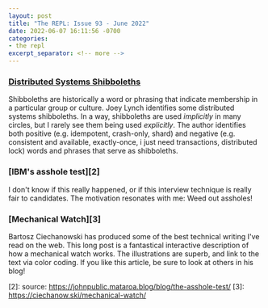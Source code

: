 ```yaml
---
layout: post
title: "The REPL: Issue 93 - June 2022"
date: 2022-06-07 16:11:56 -0700
categories:
- the repl
excerpt_separator: <!-- more -->
---
```


### [Distributed Systems Shibboleths][1]

Shibboleths are historically a word or phrasing that indicate membership in a particular group or culture. Joey Lynch identifies some distributed systems shibboleths. In a way, shibboleths are used *implicitly* in many circles, but I rarely see them being used *explicitly*. The author identifies both positive (e.g. idempotent, crash-only, shard) and negative (e.g. consistent and available, exactly-once, i just need transactions, distributed lock) words and phrases that serve as shibboleths.

### [IBM's asshole test][2]

I don't know if this really happened, or if this interview technique is really fair to candidates. The motivation resonates with me: Weed out assholes!

### [Mechanical Watch][3]

Bartosz Ciechanowski has produced some of the best technical writing I've read on the web. This long post is a fantastical interactive description of how a mechanical watch works. The illustrations are superb, and link to the text via color coding. If you like this article, be sure to look at others in his blog!

[1]: https://jolynch.github.io/posts/distsys_shibboleths/
[2]: source: https://johnpublic.mataroa.blog/blog/the-asshole-test/
[3]: https://ciechanow.ski/mechanical-watch/
